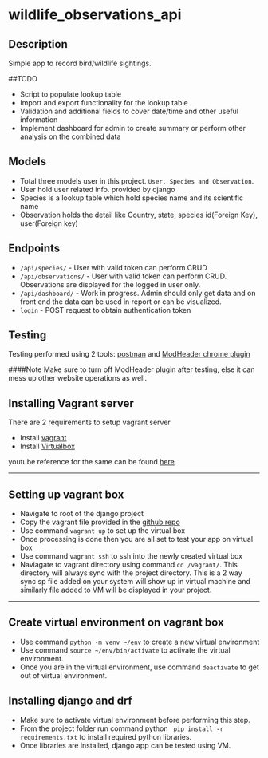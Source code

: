# wildlife_observations_api


## Description
Simple app to record bird/wildlife sightings.  

##TODO
* Script to populate lookup table
* Import and export functionality for the lookup table
* Validation and additional fields to cover date/time and other useful information
* Implement dashboard for admin to create summary or perform other analysis on the combined data 

## Models
* Total three models user in this project. ```User, Species and Observation```.
* User hold user related info. provided by django
* Species is a lookup table which hold species name and its scientific name
* Observation holds the detail like Country, state, species id(Foreign Key), user(Foreign key) 

## Endpoints
* ```/api/species/``` - User with valid token can perform CRUD
* ```/api/observations/``` - User with valid token can perform CRUD. Observations are displayed for the logged in user only. 
* ```/api/dashboard/``` - Work in progress. Admin should only get data and on front end the data can be used in report or can be visualized.
* ```login``` - POST request to obtain authentication token

## Testing
Testing performed using 2 tools: [postman](https://www.postman.com/downloads/) and [ModHeader chrome plugin](https://chrome.google.com/webstore/detail/modheader/idgpnmonknjnojddfkpgkljpfnnfcklj?hl=en)

####Note
Make sure to turn off ModHeader plugin after testing, else it can mess up other website operations as well. 


## Installing Vagrant server

There are 2 requirements to setup vagrant server
* Install [vagrant](https://www.vagrantup.com/)
* Install [Virtualbox](https://www.virtualbox.org/)

youtube reference for the same can be found [here](https://www.youtube.com/watch?v=IzGO9t6cNk8).
___

## Setting up vagrant box
* Navigate to root of the django project
* Copy the vagrant file provided in the [github repo](https://github.com/LondonAppDev/profiles-rest-api/blob/master/Vagrantfile)
* Use command ```vagrant up``` to set up the virtual box
* Once processing is done then you are all set to test your app on virtual box
* Use command ```vagrant ssh``` to ssh into the newly created virtual box
* Naviagate to vagrant directory using command ```cd /vagrant/```. This directory will always sync with the project directory. This is a 2 way sync sp file added on your system will show up in virtual machine and similarly file added to VM will be displayed in your project. 
___

## Create virtual environment on vagrant box
* Use command ```python -m venv ~/env``` to create a new virtual environment
* Use command ```source ~/env/bin/activate``` to activate the virtual environment.
* Once you are in the virtual environment, use command ```deactivate``` to get out of virtual environment.

## Installing django and drf
* Make sure to activate virtual environment before performing this step.
* From the project folder run command python ``` pip install -r requirements.txt``` to install required python libraries.
* Once libraries are installed, django app can be tested using VM. 
